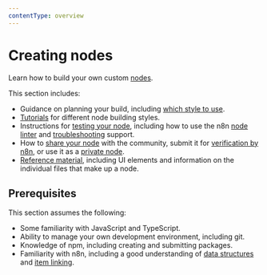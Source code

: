 ```yaml
---
contentType: overview
---
```


# Creating nodes

Learn how to build your own custom [nodes](/glossary.md#node-n8n).

This section includes:

* Guidance on planning your build, including [which style to use](/integrations/creating-nodes/plan/choose-node-method.md).
* [Tutorials](/integrations/creating-nodes/build/index.md) for different node building styles.
* Instructions for [testing your node](/integrations/creating-nodes/test/index.md), including how to use the n8n [node linter](/integrations/creating-nodes/test/node-linter.md) and [troubleshooting](/integrations/creating-nodes/test/troubleshooting-node-development.md) support.
* How to [share your node](/integrations/creating-nodes/deploy/submit-community-nodes.md) with the community, submit it for [verification by n8n](/integrations/creating-nodes/deploy/submit-community-nodes.md), or use it as a [private node](/integrations/creating-nodes/deploy/install-private-nodes.md).
* [Reference material](/integrations/creating-nodes/build/reference/index.md), including UI elements and information on the individual files that make up a node.

## Prerequisites

This section assumes the following:

* Some familiarity with JavaScript and TypeScript.
* Ability to manage your own development environment, including git.
* Knowledge of npm, including creating and submitting packages.
* Familiarity with n8n, including a good understanding of [data structures](/data/data-structure.md) and [item linking](/data/data-mapping/data-item-linking/index.md).
